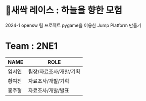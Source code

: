 # 🌱새싹 레이스 : 하늘을 향한 모험


 2024-1 opensw 팀 프로젝트
 pygame을 이용한 Jump Platform 만들기

# Team : 2NE1

| NAME | ROLE |
|------|---|
|임서연|팀장/자료조사/개발/기획|
|황여진|자료조사/개발/기획|
|홍주형|자료조사/개발/발표|
 

